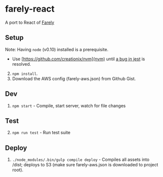 # farely-react

A port to React of [Farely](http://github.com/imcnally/farely)

## Setup
Note: Having `node` (v0.10) installed is a prerequisite.
  - Use [https://github.com/creationix/nvm](nvm) until [a bug in jest](https://github.com/facebook/jest/issues/243) is resolved.

2. `npm install`.
3. Download the AWS config (farely-aws.json) from Github Gist.

## Dev

1. `npm start` - Compile, start server, watch for file changes

## Test

2. `npm run test` - Run test suite

## Deploy

1. `./node_modules/.bin/gulp compile deploy` - Compiles all assets into /dist; deploys to S3 (make sure farely-aws.json is downloaded to project root).
